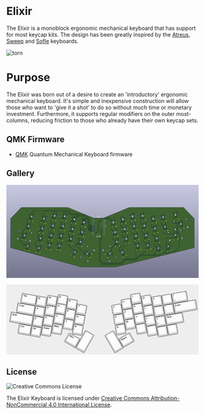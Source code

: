 # Elixir

The Elixir is a monoblock ergonomic mechanical keyboard that has support for most keycap kits. The design has been greatly inspired by the [Atreus](https://github.com/technomancy/atreus), [Sweep](https://github.com/davidphilipbarr/Sweep) and [Sofle](https://github.com/josefadamcik/SofleKeyboard) keyboards.

![torn](./doc/img/torn.jpg)

# Purpose

The Elixir was born out of a desire to create an 'introductory' ergonomic mechanical keyboard. It's simple and inexpensive construction will allow those who want to 'give it a shot' to do so without much time or monetary investment. Furthermore, it supports regular modifiers on the outer most-columns, reducing friction to those who already have their own keycap sets.

## QMK Firmware

- [QMK](https://docs.qmk.fm/#/) Quantum Mechanical Keyboard firmware

## Gallery

![PCB](./doc/img/elixir-pcb-front.png)

![Layout](./doc/img/elixir-layout.png)

## License

![Creative Commons License](https://i.creativecommons.org/l/by-nc/4.0/88x31.png)

The Elixir Keyboard is licensed under [Creative Commons Attribution-NonCommercial 4.0 International License](https://creativecommons.org/licenses/by-nc/4.0).
